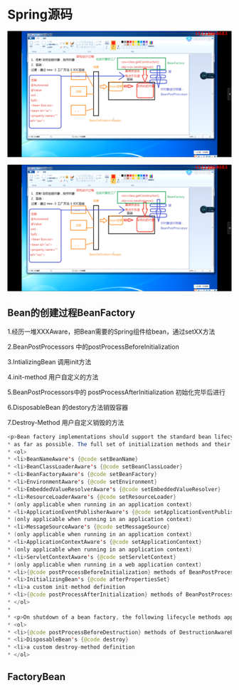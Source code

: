 # Spring源码

![image-20201110141845269](Spring源码.assets/image-20201110141845269.png)

![image-20201110143220124](Spring源码.assets/image-20201110143220124.png)

## 

## Bean的创建过程BeanFactory

1.经历一堆XXXAware，把Bean需要的Spring组件给bean，通过setXX方法

2.BeanPostProcessors 中的postProcessBeforeInitialization

3.IntializingBean 调用init方法

4.init-method 用户自定义的方法

5.BeanPostProcessors中的 postProcessAfterInitialization  初始化完毕后进行 

6.DisposableBean 的destory方法销毁容器

7.Destroy-Method  用户自定义销毁的方法

```java
<p>Bean factory implementations should support the standard bean lifecycle interfaces
* as far as possible. The full set of initialization methods and their standard order is:
* <ol>
* <li>BeanNameAware's {@code setBeanName}
* <li>BeanClassLoaderAware's {@code setBeanClassLoader}
* <li>BeanFactoryAware's {@code setBeanFactory}
* <li>EnvironmentAware's {@code setEnvironment}
* <li>EmbeddedValueResolverAware's {@code setEmbeddedValueResolver}
* <li>ResourceLoaderAware's {@code setResourceLoader}
* (only applicable when running in an application context)
* <li>ApplicationEventPublisherAware's {@code setApplicationEventPublisher}
* (only applicable when running in an application context)
* <li>MessageSourceAware's {@code setMessageSource}
* (only applicable when running in an application context)
* <li>ApplicationContextAware's {@code setApplicationContext}
* (only applicable when running in an application context)
* <li>ServletContextAware's {@code setServletContext}
* (only applicable when running in a web application context)
* <li>{@code postProcessBeforeInitialization} methods of BeanPostProcessors
* <li>InitializingBean's {@code afterPropertiesSet}
* <li>a custom init-method definition
* <li>{@code postProcessAfterInitialization} methods of BeanPostProcessors
* </ol>
*
* <p>On shutdown of a bean factory, the following lifecycle methods apply:
* <ol>
* <li>{@code postProcessBeforeDestruction} methods of DestructionAwareBeanPostProcessors
* <li>DisposableBean's {@code destroy}
* <li>a custom destroy-method definition
* </ol>
```

## 

## FactoryBean

